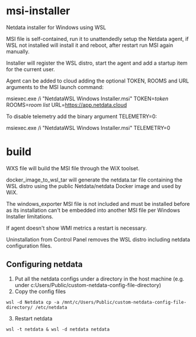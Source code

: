 # msi-installer
Netdata installer for Windows using WSL

MSI file is self-contained, run it to unattendedly setup the Netdata agent, if WSL not installed will install it and reboot, after restart run MSI again manually.

Installer will register the WSL distro, start the agent and add a startup item for the current user.

Agent can be added to cloud adding the optional TOKEN, ROOMS and URL arguments to the MSI launch command:

msiexec.exe /i "NetdataWSL Windows Installer.msi" TOKEN=*token* ROOMS=*room list* URL=https://app.netdata.cloud 

To disable telemetry add the binary argument TELEMETRY=0:

msiexec.exe /i "NetdataWSL Windows Installer.msi" TELEMETRY=0

# build
WXS file will build the MSI file through the WiX toolset.

docker_image_to_wsl_tar will generate the netdata.tar file containing the WSL distro using the public Netdata/netdata Docker image and used by WiX.

The windows_exporter MSI file is not included and must be installed before as its installation can't be embedded into another MSI file per Windows Installer limitations.

If agent doesn't show WMI metrics a restart is necessary.

Uninstallation from Control Panel removes the WSL distro including netdata configuration files.

## Configuring netdata
1. Put all the netdata configs under a directory in the host machine (e.g. under c:Users/Public/custom-netdata-config-file-directory)
2. Copy the config files
```
wsl -d Netdata cp -a /mnt/c/Users/Public/custom-netdata-config-file-directory/ /etc/netdata
```
3. Restart netdata
```
wsl -t netdata & wsl -d netdata netdata
```
